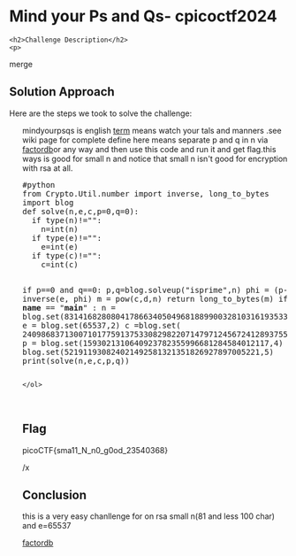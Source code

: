 <title>Mind your Ps and Qs- cpicoctf2024</title>

<!DOCTYPE html>
<html>

<body>
    <h1>Mind your Ps and Qs- cpicoctf2024</h1>

    <h2>Challenge Description</h2>
    <p> 

</p>
</p>
merge
    <h2>Solution Approach</h2>
    <p>Here are the steps we took to solve the challenge:</p>
    <ol>
  mindyourpsqs is english <a href="https://en.wikipedia.org/wiki/Mind_your_Ps_and_Qs">term</a>  means watch your tals and manners .see wiki page for complete define here means separate p and q in n via <a href="http://factordb.com/index.php?showid=1100000002524321038">factordb</a>or any way and then use this code and run it and get flag.this ways is good for small n and notice that small n isn't good for encryption with rsa at all.
<pre>
#python
from Crypto.Util.number import inverse, long_to_bytes
import blog
def solve(n,e,c,p=0,q=0):
  if type(n)!="<class 'int'>":
    n=int(n)
  if type(e)!="<class 'int'>":
    e=int(e)
  if type(c)!="<class 'int'>":
    c=int(c)

  if p==0 and q==0: 
    p,q=blog.solveup("isprime",n)
  phi = (p-1)*(q-1)
  d = inverse(e, phi)
  m = pow(c,d,n)
  return long_to_bytes(m)
if __name__ == "__main__" :
 n = blog.set(831416828080417866340504968188990032810316193533653516022175784399720141076262857,1)
 e = blog.set(65537,2)
 c =blog.set( 240986837130071017759137533082982207147971245672412893755780400885108149004760496,3)
 p = blog.set(1593021310640923782355996681284584012117,4)
 q = blog.set(521911930824021492581321351826927897005221,5)
 print(solve(n,e,c,p,q))
</pre>
    
    </ol>
<br>
    <h2>Flag</h2>
    <p class="flag">picoCTF{sma11_N_n0_g0od_23540368}
</p>
/x
    <h2>Conclusion</h2>
    <p>this is a very   easy chanllenge for  on rsa small n(81 and less 100 char)  and e=65537</p>
</body>
</html>




<a href="http://factordb.com/index.php?showid=1100000002524321038">factordb</a>